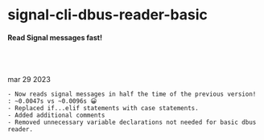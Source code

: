 # signal-cli-dbus-reader-basic
#### Read Signal messages fast!
<br>
<br>

mar 29 2023 
```
- Now reads signal messages in half the time of the previous version! : ~0.0047s vs ~0.0096s 😀
- Replaced if...elif statements with case statements.
- Added additional comments
- Removed unnecessary variable declarations not needed for basic dbus reader.
```
